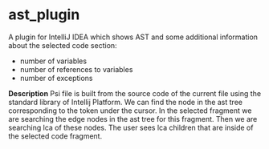 # ast_plugin
A plugin for IntelliJ IDEA which shows AST and some additional information about the selected code section:
- number of variables
- number of references to variables
- number of exceptions

**Description**
Psi file is built from the source code of the current file using the standard library of Intellij Platform. We can find the node in the ast tree corresponding to the token under the cursor. In the selected fragment we are searching the edge nodes in the ast tree for this fragment. Then we are searching lca of these nodes. The user sees lca children that are inside of the selected code fragment.
